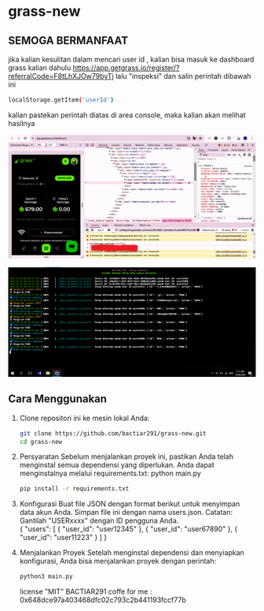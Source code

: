# grass-new
## SEMOGA BERMANFAAT 


jika kalian kesulitan dalam mencari user id , kalian bisa masuk ke dashboard grass kalian dahulu https://app.getgrass.io/register/?referralCode=F8tLhXJOw79byTj
lalu "inspeksi" dan salin perintah dibawah ini 
   ```bash
localStorage.getItem('userId')
   ```
kalian pastekan perintah diatas di area console, maka kalian akan melihat hasilnya

![Gambar](https://github.com/bactiar291/grass-new/raw/main/ss.png)

![Gambar](https://github.com/bactiar291/grass-new/raw/main/ss2.png)


## Cara Menggunakan

1. Clone repositori ini ke mesin lokal Anda:
    ```bash
    git clone https://github.com/bactiar291/grass-new.git
    cd grass-new

    ```

2. Persyaratan
Sebelum menjalankan proyek ini, pastikan Anda telah menginstal semua dependensi yang diperlukan. Anda dapat menginstalnya melalui requirements.txt:
   python main.py
    ```bash
    pip install -r requirements.txt
    
    ```
3. Konfigurasi
Buat file JSON dengan format berikut untuk menyimpan data akun Anda. Simpan file ini dengan nama users.json.
Catatan: Gantilah "USERxxxx" dengan ID pengguna Anda.   
      {
    "users": [
        {
            "user_id": "user12345"
        },
        {
            "user_id": "user67890"
        },
        {
            "user_id": "user11223"
        }
    ]
}
4. Menjalankan Proyek
Setelah menginstal dependensi dan menyiapkan konfigurasi, Anda bisa menjalankan proyek dengan perintah:
    ```bash
   python3 main.py

    ```

    license "MIT"
   BACTIAR291
   coffe for me :
   0x648dce97a403468dfc02c793c2b441193fccf77b
    

